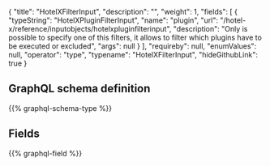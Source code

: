 {
  "title": "HotelXFilterInput",
  "description": "",
  "weight": 1,
  "fields": [
    {
      "typeString": "HotelXPluginFilterInput",
      "name": "plugin",
      "url": "/hotel-x/reference/inputobjects/hotelxpluginfilterinput",
      "description": "Only is possible to specify one of this filters, it allows to filter which plugins have to be executed or excluded",
      "args": null
    }
  ],
  "requireby": null,
  "enumValues": null,
  "operator": "type",
  "typename": "HotelXFilterInput",
  "hideGithubLink": true
}
## GraphQL schema definition

{{% graphql-schema-type %}}

## Fields

{{% graphql-field %}}
